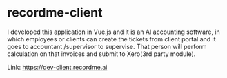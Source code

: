 # recordme-client
I developed this application in Vue.js and it is an AI accounting software, in which employees or clients can create the tickets from client portal and it goes to accountant /supervisor to supervise. That person will perform calculation on that invoices and submit to Xero(3rd party module).

Link:
https://dev-client.recordme.ai
